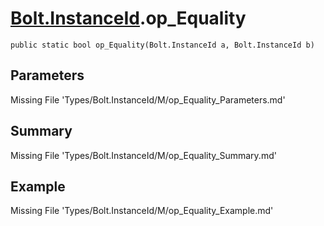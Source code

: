 # [Bolt.InstanceId](Types/Bolt.InstanceId.md).op_Equality
`public static bool op_Equality(Bolt.InstanceId a, Bolt.InstanceId b)`
## Parameters
Missing File 'Types/Bolt.InstanceId/M/op_Equality_Parameters.md'
## Summary
Missing File 'Types/Bolt.InstanceId/M/op_Equality_Summary.md'
## Example
Missing File 'Types/Bolt.InstanceId/M/op_Equality_Example.md'
